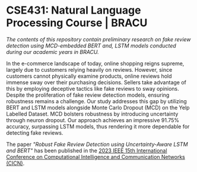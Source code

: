 # CSE431: Natural Language Processing Course | BRACU
*The contents of this repository contain preliminary research on fake review detection using MCD-embedded BERT and, LSTM models conducted during our academic years in BRACU.*

In the e-commerce landscape of today, online shopping reigns supreme, largely due to customers relying heavily on reviews. However, since customers cannot physically examine products, online reviews hold immense sway over their purchasing decisions. Sellers take advantage of this by employing deceptive tactics like fake reviews to sway opinions. Despite the proliferation of fake review detection models, ensuring robustness remains a challenge. Our study addresses this gap by utilizing BERT and LSTM models alongside Monte Carlo Dropout (MCD) on the Yelp Labelled Dataset. MCD bolsters robustness by introducing uncertainty through neuron dropout. Our approach achieves an impressive 91.75% accuracy, surpassing LSTM models, thus rendering it more dependable for detecting fake reviews.

The paper *"Robust Fake Review Detection using Uncertainty-Aware LSTM and BERT"* has been published in the [2023 IEEE 15th International Conference on Computational Intelligence and Communication Networks (CICN)](https://ieeexplore.ieee.org/document/10402342).

